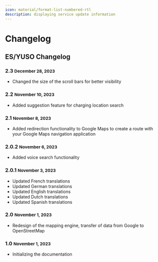 ```yaml
---
icon: material/format-list-numbered-rtl
description: displaying service update information
---
```

# Changelog

## **ES/YUSO Changelog**

### 2.3 <small>December 28, 2023</small>
- Changed the size of the scroll bars for better visibility

### 2.2 <small>November 10, 2023</small>
- Added suggestion feature for charging location search

### 2.1 <small>November 8, 2023</small>
- Added redirection functionality to Google Maps to create a route with your Google Maps navigation application

### 2.0.2 <small>November 6, 2023</small>
- Added voice search functionality

### 2.0.1 <small>November 3, 2023</small>
- Updated French translations
- Updated German translations
- Updated English translations
- Updated Dutch translations
- Updated Spanish translations

### 2.0 <small>November 1, 2023</small>
- Redesign of the mapping engine, transfer of data from Google to OpenStreetMap

### 1.0 <small>November 1, 2023</small>
- Initializing the documentation

